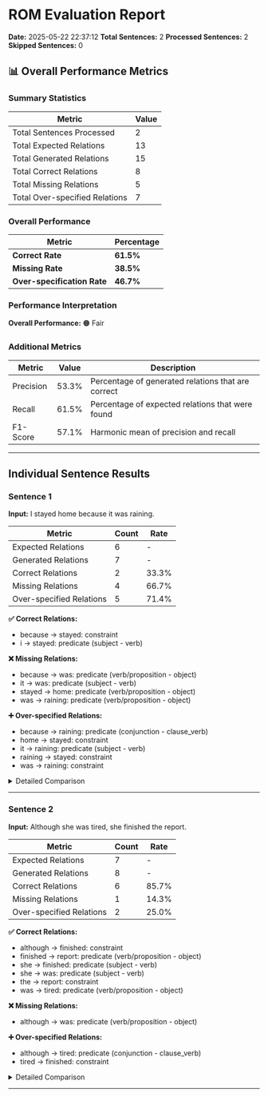 # ROM Evaluation Report

**Date:** 2025-05-22 22:37:12
**Total Sentences:** 2
**Processed Sentences:** 2
**Skipped Sentences:** 0

## 📊 Overall Performance Metrics

### Summary Statistics

| Metric                         | Value |
|--------------------------------|-------|
| Total Sentences Processed      | 2     |
| Total Expected Relations       | 13    |
| Total Generated Relations      | 15    |
| Total Correct Relations        | 8     |
| Total Missing Relations        | 5     |
| Total Over-specified Relations | 7     |

### Overall Performance

| Metric                      | Percentage |
|-----------------------------|------------|
| **Correct Rate**            | **61.5%**  |
| **Missing Rate**            | **38.5%**  |
| **Over-specification Rate** | **46.7%**  |

### Performance Interpretation

**Overall Performance:** 🟠 Fair

### Additional Metrics

| Metric    | Value | Description                                        |
|-----------|-------|----------------------------------------------------|
| Precision | 53.3% | Percentage of generated relations that are correct |
| Recall    | 61.5% | Percentage of expected relations that were found   |
| F1-Score  | 57.1% | Harmonic mean of precision and recall              |

---

## Individual Sentence Results

### Sentence 1

**Input:** I stayed home because it was raining.

| Metric                   | Count | Rate  |
|--------------------------|-------|-------|
| Expected Relations       | 6     | -     |
| Generated Relations      | 7     | -     |
| Correct Relations        | 2     | 33.3% |
| Missing Relations        | 4     | 66.7% |
| Over-specified Relations | 5     | 71.4% |

**✅ Correct Relations:**

- because → stayed: constraint
- i → stayed: predicate (subject - verb)

**❌ Missing Relations:**

- because → was: predicate (verb/proposition - object)
- it → was: predicate (subject - verb)
- stayed → home: predicate (verb/proposition - object)
- was → raining: predicate (verb/proposition - object)

**➕ Over-specified Relations:**

- because → raining: predicate (conjunction - clause_verb)
- home → stayed: constraint
- it → raining: predicate (subject - verb)
- raining → stayed: constraint
- was → raining: constraint

<details>
<summary>Detailed Comparison</summary>

**Expected Relations:**

- because → stayed: constraint
- because → was: predicate (verb/proposition - object)
- i → stayed: predicate (subject - verb)
- it → was: predicate (subject - verb)
- stayed → home: predicate (verb/proposition - object)
- was → raining: predicate (verb/proposition - object)

**Generated Relations:**

- because → raining: predicate (conjunction - clause_verb)
- because → stayed: constraint
- home → stayed: constraint
- i → stayed: predicate (subject - verb)
- it → raining: predicate (subject - verb)
- raining → stayed: constraint
- was → raining: constraint

</details>

---

### Sentence 2

**Input:** Although she was tired, she finished the report.

| Metric                   | Count | Rate  |
|--------------------------|-------|-------|
| Expected Relations       | 7     | -     |
| Generated Relations      | 8     | -     |
| Correct Relations        | 6     | 85.7% |
| Missing Relations        | 1     | 14.3% |
| Over-specified Relations | 2     | 25.0% |

**✅ Correct Relations:**

- although → finished: constraint
- finished → report: predicate (verb/proposition - object)
- she → finished: predicate (subject - verb)
- she → was: predicate (subject - verb)
- the → report: constraint
- was → tired: predicate (verb/proposition - object)

**❌ Missing Relations:**

- although → was: predicate (verb/proposition - object)

**➕ Over-specified Relations:**

- although → tired: predicate (conjunction - clause_verb)
- tired → finished: constraint

<details>
<summary>Detailed Comparison</summary>

**Expected Relations:**

- although → finished: constraint
- although → was: predicate (verb/proposition - object)
- finished → report: predicate (verb/proposition - object)
- she → finished: predicate (subject - verb)
- she → was: predicate (subject - verb)
- the → report: constraint
- was → tired: predicate (verb/proposition - object)

**Generated Relations:**

- although → finished: constraint
- although → tired: predicate (conjunction - clause_verb)
- finished → report: predicate (verb/proposition - object)
- she → finished: predicate (subject - verb)
- she → was: predicate (subject - verb)
- the → report: constraint
- tired → finished: constraint
- was → tired: predicate (verb/proposition - object)

</details>

---
